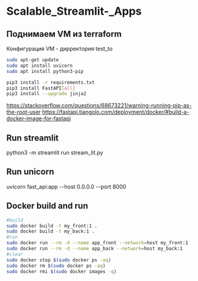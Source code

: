 # Scalable_Streamlit-_Apps

## Поднимаем VM из terraform
Конфигурация VM - дирректория test_to

```BASH
sudo apt-get update
sudo apt install uvicorn
sudo apt install python3-pip

pip3 install -r requirements.txt
pip3 install FastAPI[all]
pip3 install --upgrade jinja2


```

https://stackoverflow.com/questions/68673221/warning-running-pip-as-the-root-user
https://fastapi.tiangolo.com/deployment/docker/#build-a-docker-image-for-fastapi

## Run streamlit
python3 -m streamlit run stream_lit.py

## Run unicorn
uvicorn fast_api:app --host 0.0.0.0 --port 8000

## Docker build and run

```BASH
#build
sudo docker build -t my_front:1 .
sudo docker build -t my_back:1 .
#run
sudo docker run --rm -d --name app_front --network=host my_front:1
sudo docker run --rm -d --name app_back --network=host my_back:1
#clear
sudo docker stop $(sudo docker ps -aq)
sudo docker rm $(sudo docker ps -aq)
sudo docker rmi $(sudo docker images -q)
```



